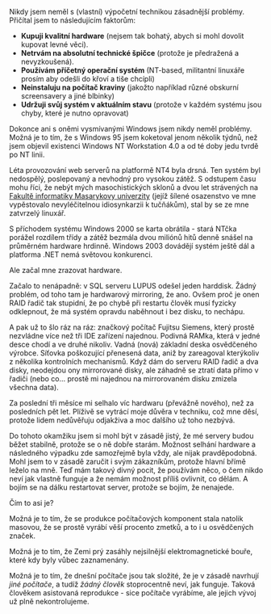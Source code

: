 <!-- dcterms:identifier = riderweblog#102 -->
<!-- dcterms:title = Vot éto těchnika! -->
<!-- np9:categoryId = 2 -->
<!-- x4w:category = Lidé a jiná zvěř -->
<!-- np9:authorId = 1 -->
<!-- np9:authorEmail = michal.valasek@altairis.cz -->
<!-- dcterms:creator = Michal Altair Valášek -->
<!-- dcterms:created = 2003-11-16T06:41:38+01:00 -->
<!-- dcterms:dateAccepted = 2003-11-16T06:41:38+01:00 -->

Nikdy jsem neměl s (vlastní) výpočetní technikou zásadnější problémy. Přičítal jsem to následujícím faktorům:

*   **Kupuji kvalitní hardware** (nejsem tak bohatý, abych si mohl dovolit kupovat levné věci).
*   **Netrvám na absolutní technické špičce** (protože je předražená a nevyzkoušená).
*   **Používám příčetný operační systém** (NT-based, militantní linuxáře prosím aby odešli do křoví a tiše chcípli)
*   **Neinstaluju na počítač kraviny** (jakožto například různé obskurní screensavery a jiné blbinky)
*   **Udržuji svůj systém v aktuálním stavu** (protože v každém systému jsou chyby, které je nutno opravovat)

Dokonce ani s oněmi vysmívanými Windows jsem nikdy neměl problémy. Možná je to tím, že s Windows 95 jsem koketoval jenom několik týdnů, než jsem objevil existenci Windows NT Workstation 4.0 a od té doby jedu tvrdě po NT linii. 

Léta provozování web serverů na platformě NT4 byla drsná. Ten systém byl nedospělý, poslepovaný a nevhodný pro vysokou zátěž. S odstupem času mohu říci, že nebýt mých masochistických sklonů a dvou let strávených na [Fakultě informatiky Masarykovy univerzity](http://www.fi.muni.cz/) (jejíž šílené osazenstvo ve mne vypěstovalo nevyléčitelnou idiosynkarzii k tučňákům), stal by se ze mne zatvrzelý linuxář.

S příchodem systému Windows 2000 se karta obrátila - stará NTčka porážel rozdílem třídy a zátěž bezmála dvou miliónů hitů denně snášel na průměrném hardware hrdinně. Windows 2003 dovádějí systém ještě dál a platforma .NET nemá světovou konkurenci.

Ale začal mne zrazovat hardware.

Začalo to nenápadně: v SQL serveru LUPUS odešel jeden harddisk. Žádný problém, od toho tam je hardwarový mirroring, že ano. Ovšem proč je onen RAID řadič tak stupidní, že po chybě při restartu člověk musí fyzicky odklepnout, že má systém opravdu naběhnout i bez disku, to nechápu.

A pak už to šlo ráz na ráz: značkový počítač Fujitsu Siemens, který prostě nezvládne více než tři IDE zařízení najednou. Podivná RAMka, která v jedné desce chodí a ve druhé nikoliv. Vadná (nová) základní deska osvědčeného výrobce. Síťovka poškozující přenesená data, aniž by zareagoval kterýkoliv z několika kontrolních mechanismů. Když dám do serveru RAID řadič a dva disky, neodejdou ony mirrorované disky, ale záhadně se ztratí data přímo v řadiči (nebo co... prostě mi najednou na mirrorovaném disku zmizela všechna data).

Za poslední tři měsíce mi selhalo víc hardwaru (převážně nového), než za posledních pět let. Plíživě se vytrácí moje důvěra v techniku, což mne děsí, protože lidem nedůvěřuju odjakživa a moc dalšího už toho nezbývá.

Do tohoto okamžiku jsem si mohl být v zásadě jistý, že mé servery budou běžet stabilně, protože se o ně dobře starám. Možnost selhání hardware a následného výpadku zde samozřejmě byla vždy, ale nijak pravděpodobná. Mohl jsem to v zásadě zaručit i svým zákazníkům, protože hlavní břímě leželo na mně. Teď mám takový divný pocit, že používám něco, o čem nikdo neví jak vlastně funguje a že nemám možnost příliš ovlivnit, co dělám. A bojím se na dálku restartovat server, protože se bojím, že nenajede.

Čím to asi je?

Možná je to tím, že se produkce počítačových komponent stala natolik masovou, že se prostě vyrábí věší procento zmetků, a to i u osvědčených značek.

Možná je to tím, že Zemi prý zasáhly nejsilnější elektromagnetické bouře, které kdy byly vůbec zaznamenány.

Možná je to tím, že dnešní počítače jsou tak složité, že je v zásadě navrhují *jiné počítače*, a tudíž *žádný člověk* stoprocentně neví, jak funguje. Taková člověkem asistovaná reprodukce - sice počítače vyrábíme, ale jejich vývoj už plně nekontrolujeme.
